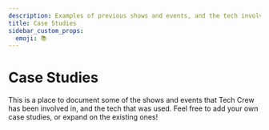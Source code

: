 ```yaml
---
description: Examples of previous shows and events, and the tech involved.
title: Case Studies
sidebar_custom_props:
  emoji: 📚
---
```


# Case Studies

This is a place to document some of the shows and events that Tech Crew has been involved in, and the tech that was
used. Feel free to add your own case studies, or expand on the existing ones!
